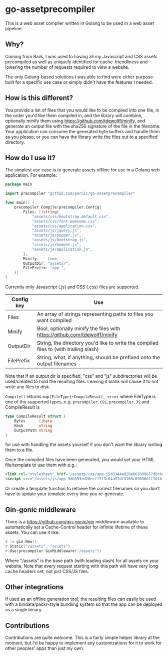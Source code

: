 # go-assetprecompiler

This is a web asset compiler written in Golang to be used in a web asset pipeline.

## Why?

Coming from Rails, I was used to having all my Javascript and CSS assets precompiled as well as uniquely identified for cache-friendliness and lowering the number of requests required to view a website.

The only Golang-based solutions I was able to find were either purpose-built for a specific use case or simply didn't have the features I needed.

## How is this different?

You provide a list of files that you would like to be compiled into one file, in the order you'd like them compiled in, and the library will combine, optionally minify them using <https://github.com/tdewolff/minify>, and generate an output file with the sha256 signature of the file in the filename. Your application can consume the generated byte buffers and handle them as you please, or you can have the library write the files out to a specified directory.

## How do I use it?

The simplest use case is to generate assets offline for use in a Golang web application. For example:

```go
package main

import precompiler "github.com/parnic/go-assetprecompiler"

func main() {
    precompiler.Compile(precompiler.Config{
        Files: []string{
            "assets/css/bootstrap.default.css",
            "assets/css/font-awesome.css",
            "assets/css/application.css",
            "assets/js/jquery.js",
            "assets/js/popper.js",
            "assets/js/bootstrap.js",
            "assets/js/moment.js",
            "assets/js/application.js",
        },
        Minify:    true,
        OutputDir: "assets/",
        FilePrefix: "app-",
    })
}
```

Currently only Javascript (.js) and CSS (.css) files are supported.

Config key | Use
-----------|-----
Files | An array of strings representing paths to files you want compiled
Minify | Bool, optionally minify the files with <https://github.com/tdewolff/minify>
OutputDir | String, the directory you'd like to write the compiled files to (with trailing slash)
FilePrefix | String, what, if anything, should be prefixed onto the output filenames

Note that if an output dir is specified, "css" and "js" subdirectories will be used/created to hold the resulting files. Leaving it blank will cause it to not write any files to disk.

`Compile()` returns `map[FileType]*CompileResult, error` where FileType is one of the supported types, e.g. `precompiler.CSS`, `precompiler.JS` and CompileResult is

```go
type CompileResult struct {
    Bytes      []byte
    Hash       string
    OutputPath string
}
```

for use with handling the assets yourself if you don't want the library writing them to a file.

Once the compiled files have been generated, you would set your HTML file/template to use them with e.g.:

```html
<link rel="stylesheet" href="/assets/css/app-55d3344ad20eb62608617d8c6c80ed662647a8d11b600a522f7cfe85c1e3ed58.min.css">
<script src="/assets/js/app-9db393ed26ecff7f3c64a37df9168c09036d1f1d1bf380a74f442106e4101629.min.js"></script>
```

Or create a template function to retrieve the correct filenames so you don't have to update your template every time you re-generate.

## Gin-gonic middleware

There is a <https://github.com/gin-gonic/gin> middleware available to automatically set a Cache-Control header for infinite lifetime of these assets. You can use it like:

```go
r := gin.New()
r.Static("/assets", "assets")
r.Use(precompiler.GinMiddleware("/assets"))
```

Where "/assets" is the base path (with leading slash) for all assets on your website. Note that every request starting with this path will have very long cache headers set, not just CSS/JS files.

## Other integrations

If used as an offline generation tool, the resulting files can easily be used with a bindata/packr-style bundling system so that the app can be deployed as a single binary.

## Contributions

Contributions are quite welcome. This is a fairly simple helper library at the moment, but I'd be happy to implement any customizations for it to work for other peoples' apps than just my own.
